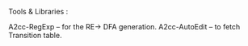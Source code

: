 Tools & Libraries :

A2cc-RegExp – for the RE-> DFA generation.
A2cc-AutoEdit – to fetch Transition table.